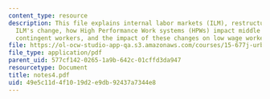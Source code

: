 ```yaml
---
content_type: resource
description: This file explains internal labor markets (ILM), restructuring i.e how
  ILM's change, how High Performance Work systems (HPWs) impact middle managers and
  contingent workers, and the impact of these changes on low wage workers.
file: https://ol-ocw-studio-app-qa.s3.amazonaws.com/courses/15-677j-urban-labor-markets-and-employment-policy-spring-2005/49e5c11d4f1019d2e9db92437a7344e8_notes4.pdf
file_type: application/pdf
parent_uid: 577cf142-0265-1a9b-642c-01cffd3da947
resourcetype: Document
title: notes4.pdf
uid: 49e5c11d-4f10-19d2-e9db-92437a7344e8
---
```

